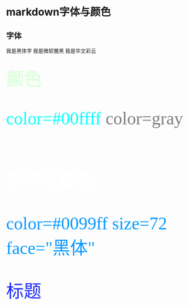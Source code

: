 # markdown字体与颜色
## <font face="宋体">字体
<font face="黑体">我是黑体字</font>
<font face="微软雅黑">我是微软雅黑</font>
<font face="STCAIYUN">我是华文彩云</font>

## <font color=#dfffde size=72>颜色
<font color=#00ffff size=72>color=#00ffff</font>
<font color=gray size=72>color=gray</font>

## <font color=#ffffff size=72>字体与颜色
<font color=#0099ff size=7 face="黑体">color=#0099ff size=72 face="黑体"</font>

<font color=#1D28F9>标题</font>